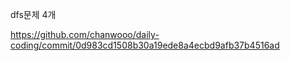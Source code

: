 
dfs문제 4개

https://github.com/chanwooo/daily-coding/commit/0d983cd1508b30a19ede8a4ecbd9afb37b4516ad
